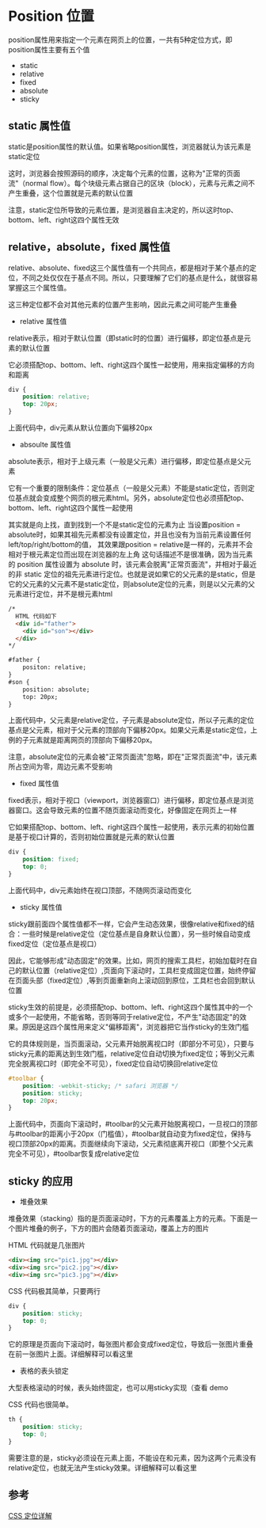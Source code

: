# Position 位置

position属性用来指定一个元素在网页上的位置，一共有5种定位方式，即position属性主要有五个值

- static
- relative
- fixed
- absolute
- sticky

## static 属性值

static是position属性的默认值。如果省略position属性，浏览器就认为该元素是static定位

这时，浏览器会按照源码的顺序，决定每个元素的位置，这称为"正常的页面流"（normal flow）。每个块级元素占据自己的区块（block），元素与元素之间不产生重叠，这个位置就是元素的默认位置

注意，static定位所导致的元素位置，是浏览器自主决定的，所以这时top、bottom、left、right这四个属性无效

## relative，absolute，fixed 属性值

relative、absolute、fixed这三个属性值有一个共同点，都是相对于某个基点的定位，不同之处仅仅在于基点不同。所以，只要理解了它们的基点是什么，就很容易掌握这三个属性值。

这三种定位都不会对其他元素的位置产生影响，因此元素之间可能产生重叠

- relative 属性值

relative表示，相对于默认位置（即static时的位置）进行偏移，即定位基点是元素的默认位置

它必须搭配top、bottom、left、right这四个属性一起使用，用来指定偏移的方向和距离

```css
div {
    position: relative;
    top: 20px;
}
```

上面代码中，div元素从默认位置向下偏移20px

- absoulte 属性值

absolute表示，相对于上级元素（一般是父元素）进行偏移，即定位基点是父元素

它有一个重要的限制条件：定位基点（一般是父元素）不能是static定位，否则定位基点就会变成整个网页的根元素html。另外，absolute定位也必须搭配top、bottom、left、right这四个属性一起使用

其实就是向上找，直到找到一个不是static定位的元素为止
当设置position = absolute时，如果其祖先元素都没有设置定位，并且也没有为当前元素设置任何left/top/right/bottom的值， 其效果跟position = relative是一样的，元素并不会相对于根元素定位而出现在浏览器的左上角
这句话描述不是很准确，因为当元素的 position 属性设置为 absolute 时，该元素会脱离"正常页面流"，并相对于最近的非 static 定位的祖先元素进行定位。也就是说如果它的父元素的是static，但是它的父元素的父元素不是static定位，则absolute定位的元素，则是以父元素的父元素进行定位，并不是根元素html



```html
/*
  HTML 代码如下
  <div id="father">
    <div id="son"></div>
  </div>
*/

#father {
    positon: relative;
}
#son {
    position: absolute;
    top: 20px;
}
```

上面代码中，父元素是relative定位，子元素是absolute定位，所以子元素的定位基点是父元素，相对于父元素的顶部向下偏移20px。如果父元素是static定位，上例的子元素就是距离网页的顶部向下偏移20px。

注意，absolute定位的元素会被"正常页面流"忽略，即在"正常页面流"中，该元素所占空间为零，周边元素不受影响

-  fixed 属性值

fixed表示，相对于视口（viewport，浏览器窗口）进行偏移，即定位基点是浏览器窗口。这会导致元素的位置不随页面滚动而变化，好像固定在网页上一样

它如果搭配top、bottom、left、right这四个属性一起使用，表示元素的初始位置是基于视口计算的，否则初始位置就是元素的默认位置

```css
div {
    position: fixed;
    top: 0;
}
```

上面代码中，div元素始终在视口顶部，不随网页滚动而变化

- sticky 属性值

sticky跟前面四个属性值都不一样，它会产生动态效果，很像relative和fixed的结合：一些时候是relative定位（定位基点是自身默认位置），另一些时候自动变成fixed定位（定位基点是视口）

因此，它能够形成"动态固定"的效果。比如，网页的搜索工具栏，初始加载时在自己的默认位置（relative定位）,页面向下滚动时，工具栏变成固定位置，始终停留在页面头部（fixed定位）,等到页面重新向上滚动回到原位，工具栏也会回到默认位置


sticky生效的前提是，必须搭配top、bottom、left、right这四个属性其中的一个或多个一起使用，不能省略，否则等同于relative定位，不产生"动态固定"的效果。原因是这四个属性用来定义"偏移距离"，浏览器把它当作sticky的生效门槛

它的具体规则是，当页面滚动，父元素开始脱离视口时（即部分不可见），只要与sticky元素的距离达到生效门槛，relative定位自动切换为fixed定位；等到父元素完全脱离视口时（即完全不可见），fixed定位自动切换回relative定位

```css
#toolbar {
    position: -webkit-sticky; /* safari 浏览器 */
    position: sticky;
    top: 20px;
}
```

上面代码中，页面向下滚动时，#toolbar的父元素开始脱离视口，一旦视口的顶部与#toolbar的距离小于20px（门槛值），#toolbar就自动变为fixed定位，保持与视口顶部20px的距离。页面继续向下滚动，父元素彻底离开视口（即整个父元素完全不可见），#toolbar恢复成relative定位

## sticky 的应用

- 堆叠效果

堆叠效果（stacking）指的是页面滚动时，下方的元素覆盖上方的元素。下面是一个图片堆叠的例子，下方的图片会随着页面滚动，覆盖上方的图片

HTML 代码就是几张图片

```html
<div><img src="pic1.jpg"></div>
<div><img src="pic2.jpg"></div>
<div><img src="pic3.jpg"></div>
```

CSS 代码极其简单，只要两行

```css
div {
    position: sticky;
    top: 0;
}
```

它的原理是页面向下滚动时，每张图片都会变成fixed定位，导致后一张图片重叠在前一张图片上面。详细解释可以看这里

- 表格的表头锁定

大型表格滚动的时候，表头始终固定，也可以用sticky实现（查看 demo

CSS 代码也很简单。

```css
th {
    position: sticky;
    top: 0; 
}
```

需要注意的是，sticky必须设在<th>元素上面，不能设在<thead>和<tr>元素，因为这两个元素没有relative定位，也就无法产生sticky效果。详细解释可以看这里

## 参考

[CSS 定位详解](https://www.ruanyifeng.com/blog/2019/11/css-position.html)

